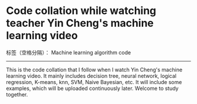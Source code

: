 ﻿# Code collation while watching teacher Yin Cheng's machine learning video 

标签（空格分隔）： Machine learning algorithm code

---

This is the code collation that I follow when I watch Yin Cheng's machine learning video. It mainly includes decision tree, neural network, logical regression, K-means, knn, SVM, Naive Bayesian, etc. It will include some examples, which will be uploaded continuously later. Welcome to study together. 




